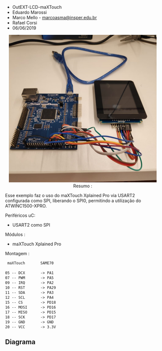 
* OutEXT-LCD-maXTouch
* Eduardo Marossi
* Marco Mello - marcoasma@insper.edu.br
* Rafael Corsi
* 06/06/2019

<p align="center">
<img src="./imagem.jpeg" width="480" height="480>
</p>

# Resumo :

Esse exemplo faz o uso do maXTouch Xplained Pro via USART2 configurada como SPI, liberando o SPI0, permitindo a utilização do ATWINC1500-XPRO.

Periféricos uC:

- USART2 como SPI
   
Módulos : 

- maXTouch Xplained Pro

Montagem :

	 maXTouch		SAME70
   
	05 -- DCX		-> PA1
	07 -- PWM		-> PA5
	09 -- IRQ		-> PA2
	10 -- RST 		-> PA29
	11 -- SDA		-> PA3
	12 -- SCL		-> PA4
	15 -- CS		-> PD18
	16 -- MOSI		-> PD16
	17 -- MISO		-> PD15
	18 -- SCK		-> PD17
	19 -- GND		-> GND
	20 -- VCC		-> 3.3V


## Diagrama



